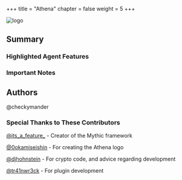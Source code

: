 +++
title = "Athena"
chapter = false
weight = 5
+++

![logo](/agents/athena/Athena.svg?width=200px)
## Summary



### Highlighted Agent Features

### Important Notes


## Authors
@checkymander


### Special Thanks to These Contributors
[@its_a_feature_](https://twitter.com/its_a_feature_) - Creator of the Mythic framework

[@0okamiseishin](https://twitter.com/0okamiseishin) - For creating the Athena logo

[@djhohnstein](https://twitter.com/djhohnstein) - For crypto code, and advice regarding development

[@tr41nwr3ck](https://twitter.com/Tr41nwr3ck48) - For plugin development